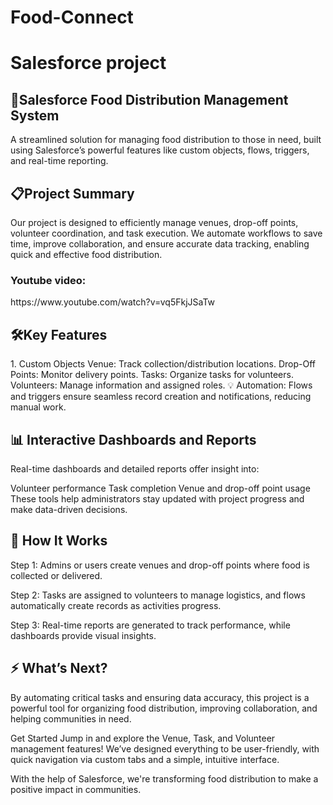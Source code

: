# Food-Connect
<h1>Salesforce project</h1>
<h2>🚀Salesforce Food Distribution Management System</h2>
A streamlined solution for managing food distribution to those in need, built using Salesforce’s powerful features like custom objects, flows, triggers, and real-time reporting.
<br>

<h2>📋Project Summary</h2>
Our project is designed to efficiently manage venues, drop-off points, volunteer coordination, and task execution. We automate workflows to save time, improve collaboration, and ensure accurate data tracking, enabling quick and effective food distribution.
<h3>Youtube video:</h3>https://www.youtube.com/watch?v=vq5FkjJSaTw

<h2>🛠️Key Features</h2>
1. Custom Objects
Venue: Track collection/distribution locations.
Drop-Off Points: Monitor delivery points.
Tasks: Organize tasks for volunteers.
Volunteers: Manage information and assigned roles.
💡 Automation: Flows and triggers ensure seamless record creation and notifications, reducing manual work.

<h2>📊 Interactive Dashboards and Reports</h2>
Real-time dashboards and detailed reports offer insight into:

Volunteer performance
Task completion
Venue and drop-off point usage
These tools help administrators stay updated with project progress and make data-driven decisions.

<h2>🎯 How It Works</h2>
Step 1:
Admins or users create venues and drop-off points where food is collected or delivered.

Step 2:
Tasks are assigned to volunteers to manage logistics, and flows automatically create records as activities progress.

Step 3:
Real-time reports are generated to track performance, while dashboards provide visual insights.

<h2>⚡ What’s Next?</h2>
By automating critical tasks and ensuring data accuracy, this project is a powerful tool for organizing food distribution, improving collaboration, and helping communities in need.

Get Started
Jump in and explore the Venue, Task, and Volunteer management features! We’ve designed everything to be user-friendly, with quick navigation via custom tabs and a simple, intuitive interface.

With the help of Salesforce, we're transforming food distribution to make a positive impact in communities.
